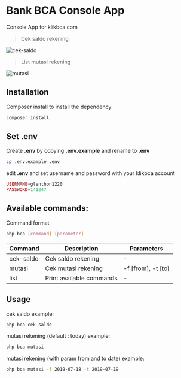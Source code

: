 # Bank BCA Console App
Console App for klikbca.com

> Cek saldo rekening

![cek-saldo](https://user-images.githubusercontent.com/5858756/47617911-468d9680-daff-11e8-8420-6407f7cec682.gif)

> List mutasi rekening

![mutasi](https://user-images.githubusercontent.com/5858756/47617918-5b6a2a00-daff-11e8-968b-3b210222e259.gif)

## Installation
Composer install to install the dependency
```bash
composer install
```
## Set .env
Create **.env** by copying **.env.example** and rename to **.env**
```bash
cp .env.example .env
```

 edit **.env** and set username and password with your klikbca account
```php
USERNAME=glenthon1220
PASSWORD=141247
```

## Available commands:

Command format
```bash
php bca [command] [parameter]
```

Command | Description | Parameters
--------- | ---------- | ------- 
cek-saldo | Cek saldo rekening | -
mutasi | Cek mutasi rekening | -f [from], -t [to]
list | Print available commands | -

## Usage  
cek saldo example:
```bash
php bca cek-saldo
```
mutasi rekening (default : today) example:
```bash
php bca mutasi
```

mutasi rekening (with param from and to date) example:
```bash
php bca mutasi -f 2019-07-18 -t 2019-07-19
```
